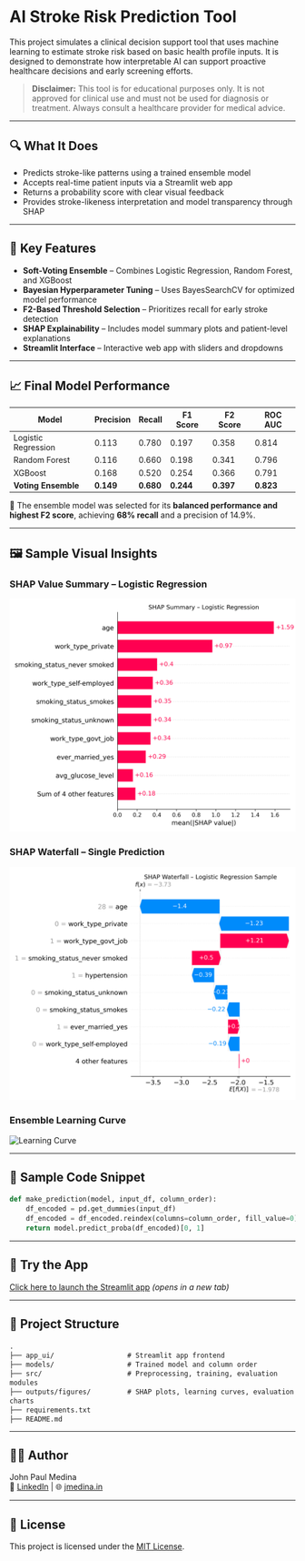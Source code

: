 
# AI Stroke Risk Prediction Tool

This project simulates a clinical decision support tool that uses machine learning to estimate stroke risk based on basic health profile inputs. It is designed to demonstrate how interpretable AI can support proactive healthcare decisions and early screening efforts.

> **Disclaimer:** This tool is for educational purposes only. It is not approved for clinical use and must not be used for diagnosis or treatment. Always consult a healthcare provider for medical advice.

---

## 🔍 What It Does

- Predicts stroke-like patterns using a trained ensemble model
- Accepts real-time patient inputs via a Streamlit web app
- Returns a probability score with clear visual feedback
- Provides stroke-likeness interpretation and model transparency through SHAP

---

## 🔧 Key Features

- **Soft-Voting Ensemble** – Combines Logistic Regression, Random Forest, and XGBoost
- **Bayesian Hyperparameter Tuning** – Uses BayesSearchCV for optimized model performance
- **F2-Based Threshold Selection** – Prioritizes recall for early stroke detection
- **SHAP Explainability** – Includes model summary plots and patient-level explanations
- **Streamlit Interface** – Interactive web app with sliders and dropdowns

---

## 📈 Final Model Performance

| Model               | Precision | Recall | F1 Score | F2 Score | ROC AUC |
|--------------------|-----------|--------|----------|----------|---------|
| Logistic Regression | 0.113     | 0.780  | 0.197    | 0.358    | 0.814   |
| Random Forest       | 0.116     | 0.660  | 0.198    | 0.341    | 0.796   |
| XGBoost             | 0.168     | 0.520  | 0.254    | 0.366    | 0.791   |
| **Voting Ensemble** | **0.149** | **0.680** | **0.244** | **0.397** | **0.823** |

🧠 The ensemble model was selected for its **balanced performance and highest F2 score**, achieving **68% recall** and a precision of 14.9%.

---

## 🖼 Sample Visual Insights

### SHAP Value Summary – Logistic Regression
![SHAP Summary](outputs/figures/shap_summary_logreg.png)

### SHAP Waterfall – Single Prediction
![Waterfall](outputs/figures/shap_waterfall_logreg.png)

### Ensemble Learning Curve
![Learning Curve](outputs/figures/ensemble_learning_curve_ensemble_v2.png)

---

## 🧪 Sample Code Snippet

```python
def make_prediction(model, input_df, column_order):
    df_encoded = pd.get_dummies(input_df)
    df_encoded = df_encoded.reindex(columns=column_order, fill_value=0)
    return model.predict_proba(df_encoded)[0, 1]
```

---

## 🚀 Try the App

[Click here to launch the Streamlit app](https://aistrokerisktool.streamlit.app) _(opens in a new tab)_

---

## 📂 Project Structure

```
.
├── app_ui/                  # Streamlit app frontend
├── models/                  # Trained model and column order
├── src/                     # Preprocessing, training, evaluation modules
├── outputs/figures/         # SHAP plots, learning curves, evaluation charts
├── requirements.txt
├── README.md
```

---

## 👨‍💻 Author

John Paul Medina  
🔗 [LinkedIn](https://linkedin.com/in/jpmedinacs) | 🌐 [jmedina.in](https://jmedina.in)

---

## 📄 License

This project is licensed under the [MIT License](LICENSE).
